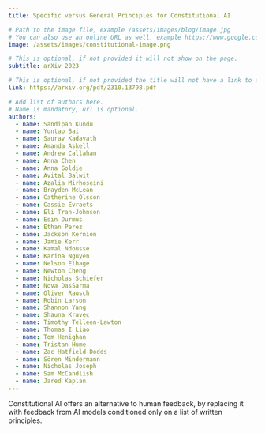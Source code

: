 ```yaml
---
title: Specific versus General Principles for Constitutional AI

# Path to the image file, example /assets/images/blog/image.jpg
# You can also use an online URL as well, example https://www.google.com/image.jpg
image: /assets/images/constitutional-image.png

# This is optional, if not provided it will not show on the page.
subtitle: arXiv 2023

# This is optional, if not provided the title will not have a link to anywhere
link: https://arxiv.org/pdf/2310.13798.pdf

# Add list of authors here.
# Name is mandatory, url is optional.
authors:
  - name: Sandipan Kundu
  - name: Yuntao Bai
  - name: Saurav Kadavath
  - name: Amanda Askell
  - name: Andrew Callahan
  - name: Anna Chen
  - name: Anna Goldie
  - name: Avital Balwit
  - name: Azalia Mirhoseini
  - name: Brayden McLean
  - name: Catherine Olsson
  - name: Cassie Evraets
  - name: Eli Tran-Johnson
  - name: Esin Durmus
  - name: Ethan Perez
  - name: Jackson Kernion
  - name: Jamie Kerr
  - name: Kamal Ndousse
  - name: Karina Nguyen
  - name: Nelson Elhage
  - name: Newton Cheng
  - name: Nicholas Schiefer
  - name: Nova DasSarma
  - name: Oliver Rausch
  - name: Robin Larson
  - name: Shannon Yang
  - name: Shauna Kravec
  - name: Timothy Telleen-Lawton
  - name: Thomas I Liao
  - name: Tom Henighan
  - name: Tristan Hume
  - name: Zac Hatfield-Dodds
  - name: Sören Mindermann
  - name: Nicholas Joseph
  - name: Sam McCandlish
  - name: Jared Kaplan
---
```


<!--Abstract-->

Constitutional AI offers an alternative to human feedback, by replacing it with feedback from AI models conditioned only on a list of written principles.
